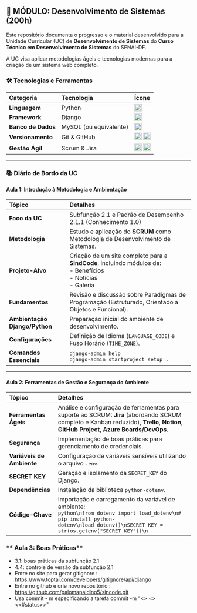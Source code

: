 ## 🚀 MÓDULO: Desenvolvimento de Sistemas (200h)

Este repositório documenta o progresso e o material desenvolvido para a Unidade Curricular (UC) de **Desenvolvimento de Sistemas** do **Curso Técnico em Desenvolvimento de Sistemas** do SENAI-DF.

A UC visa aplicar metodologias ágeis e tecnologias modernas para a criação de um sistema web completo.

### 🛠️ Tecnologias e Ferramentas

| Categoria          | Tecnologia             | Ícone                                                                                                                                                                                                                                                        |
|:-------------------|:-----------------------|:-------------------------------------------------------------------------------------------------------------------------------------------------------------------------------------------------------------------------------------------------------------|
| **Linguagem**      | Python                 | <img src="https://img.shields.io/badge/Python-3776AB?style=flat-square&logo=python&logoColor=white" alt="Python" height="20"/>                                                                                                                               |
| **Framework**      | Django                 | <img src="https://img.shields.io/badge/Django-092E20?style=flat-square&logo=django&logoColor=white" alt="Django" height="20"/>                                                                                                                               |
| **Banco de Dados** | MySQL (ou equivalente) | <img src="https://img.shields.io/badge/MySQL-4479A1?style=flat-square&logo=mysql&logoColor=white" alt="MySQL" height="20"/>                                                                                                                                  |
| **Versionamento**  | Git & GitHub           | <img src="https://img.shields.io/badge/Git-F05032?style=flat-square&logo=git&logoColor=white" alt="Git" height="20"/> <img src="https://img.shields.io/badge/GitHub-100000?style=flat-square&logo=github&logoColor=white" alt="GitHub" height="20"/>         |
| **Gestão Ágil**    | Scrum & Jira           | <img src="https://img.shields.io/badge/Scrum-004A7F?style=flat-square&logo=scrumalliance&logoColor=white" alt="Scrum" height="20"/> <img src="https://img.shields.io/badge/Jira-0052CC?style=flat-square&logo=jira&logoColor=white" alt="Jira" height="20"/> |

---

### 📚 Diário de Bordo da UC

#### **Aula 1: Introdução à Metodologia e Ambientação**

| Tópico                        | Detalhes                                                                                                                |
|:------------------------------|:------------------------------------------------------------------------------------------------------------------------|
| **Foco da UC**                | Subfunção 2.1 e Padrão de Desempenho 2.1.1 (Conhecimento 1.0)                                                           |
| **Metodologia**               | Estudo e aplicação do **SCRUM** como Metodologia de Desenvolvimento de Sistemas.                                        |
| **Projeto-Alvo**              | Criação de um site completo para a **SindCode**, incluindo módulos de: <br> - Benefícios <br> - Notícias <br> - Galeria |
| **Fundamentos**               | Revisão e discussão sobre Paradigmas de Programação (Estruturado, Orientado a Objetos e Funcional).                     |
| **Ambientação Django/Python** | Preparação inicial do ambiente de desenvolvimento.                                                                      |
| **Configurações**             | Definição de Idioma (`LANGUAGE_CODE`) e Fuso Horário (`TIME_ZONE`).                                                     |
| **Comandos Essenciais**       | `django-admin help` <br> `django-admin startproject setup .`                                                            |

---

#### **Aula 2: Ferramentas de Gestão e Segurança do Ambiente**

| Tópico                    | Detalhes                                                                                                                                                                                     |
|:--------------------------|:---------------------------------------------------------------------------------------------------------------------------------------------------------------------------------------------|
| **Ferramentas Ágeis**     | Análise e configuração de ferramentas para suporte ao SCRUM: **Jira** (abordando SCRUM completo e Kanban reduzido), **Trello**, **Notion**, **GitHub Project**, **Azure Boards/DevOps**.     |
| **Segurança**             | Implementação de boas práticas para gerenciamento de credenciais.                                                                                                                            |
| **Variáveis de Ambiente** | Configuração de variáveis sensíveis utilizando o arquivo `.env`.                                                                                                                             |
| **SECRET KEY**            | Geração e isolamento da `SECRET_KEY` do Django.                                                                                                                                              |
| **Dependências**          | Instalação da biblioteca `python-dotenv`.                                                                                                                                                    |
| **Código-Chave**          | Importação e carregamento da variável de ambiente: <br>```python\nfrom dotenv import load_dotenv\n# pip install python-dotenv\nload_dotenv()\nSECRET_KEY = str(os.getenv("SECRET_KEY"))\n``` |



### ** Aula 3: Boas Práticas**

- 3.1: boas práticas da subfunção 2.1
- 4.4: controle de versão da subfunção 2.1
- Entre no site para gerar gitignore : https://www.toptal.com/developers/gitignore/api/django
- Entre no github e crie novo repositório :  https://github.com/palomapaldino5/sincode.git
- Usa commit - m especificando a tarefa commit -m "<<codigo-task>> <<mensagem>> <<#status>>"
